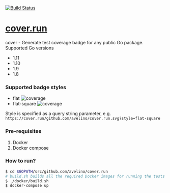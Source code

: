 [![Build Status](https://travis-ci.org/avelino/cover.run.svg?branch=master)](https://travis-ci.org/avelino/cover.run)

# [cover.run](https://cover.run)

cover - Generate test coverage badge for any public Go package. Supported Go versions

- 1.11
- 1.10
- 1.9
- 1.8

### Supported badge styles

- flat ![coverage](https://cover.run/badge?color=yellow&style=flat&value=75.5%25)
- flat-square ![coverage](https://cover.run/badge?color=red&style=flat-square&value=10%25)

Style is specified as a query string parameter, e.g. `https://cover.run/github.com/avelino/cover.run.svg?style=flat-square`

### Pre-requisites

1. Docker
2. Docker compose

### How to run?

```bash
$ cd $GOPATH/src/github.com/avelino/cover.run
# build.sh builds all the required Docker images for running the tests
$ ./docker/build.sh
$ docker-compose up
```
